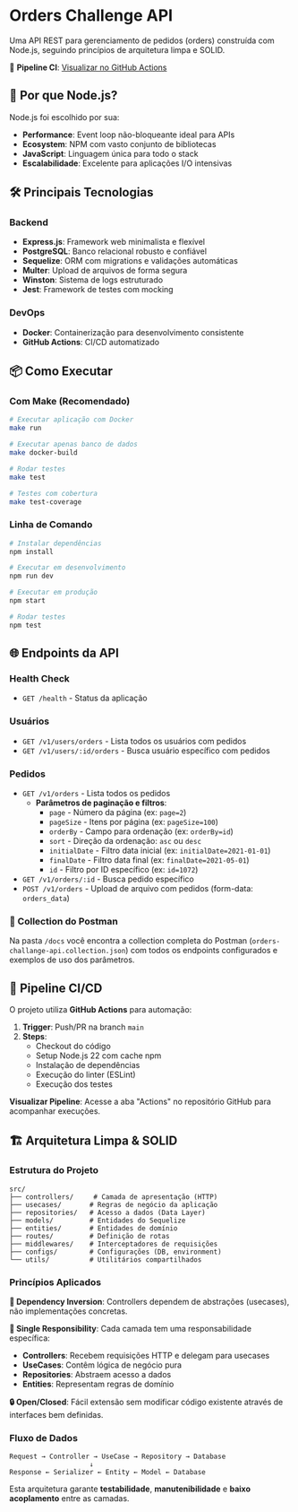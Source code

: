 # Orders Challenge API

Uma API REST para gerenciamento de pedidos (orders) construída com Node.js, seguindo princípios de arquitetura limpa e SOLID.

🔄 **Pipeline CI**: [Visualizar no GitHub Actions](https://github.com/thiagocprado/orders-challange-api/actions/workflows/ci.yml)

## 🚀 Por que Node.js?

Node.js foi escolhido por sua:
- **Performance**: Event loop não-bloqueante ideal para APIs
- **Ecosystem**: NPM com vasto conjunto de bibliotecas
- **JavaScript**: Linguagem única para todo o stack
- **Escalabilidade**: Excelente para aplicações I/O intensivas

## 🛠️ Principais Tecnologias

### Backend
- **Express.js**: Framework web minimalista e flexível
- **PostgreSQL**: Banco relacional robusto e confiável
- **Sequelize**: ORM com migrations e validações automáticas
- **Multer**: Upload de arquivos de forma segura
- **Winston**: Sistema de logs estruturado
- **Jest**: Framework de testes com mocking

### DevOps
- **Docker**: Containerização para desenvolvimento consistente
- **GitHub Actions**: CI/CD automatizado

## 📦 Como Executar

### Com Make (Recomendado)
```bash
# Executar aplicação com Docker
make run

# Executar apenas banco de dados
make docker-build

# Rodar testes
make test

# Testes com cobertura
make test-coverage
```

### Linha de Comando
```bash
# Instalar dependências
npm install

# Executar em desenvolvimento
npm run dev

# Executar em produção
npm start

# Rodar testes
npm test
```

## 🌐 Endpoints da API

### Health Check
- `GET /health` - Status da aplicação

### Usuários
- `GET /v1/users/orders` - Lista todos os usuários com pedidos
- `GET /v1/users/:id/orders` - Busca usuário específico com pedidos

### Pedidos
- `GET /v1/orders` - Lista todos os pedidos
  - **Parâmetros de paginação e filtros**:
    - `page` - Número da página (ex: `page=2`)
    - `pageSize` - Itens por página (ex: `pageSize=100`)
    - `orderBy` - Campo para ordenação (ex: `orderBy=id`)
    - `sort` - Direção da ordenação: `asc` ou `desc`
    - `initialDate` - Filtro data inicial (ex: `initialDate=2021-01-01`)
    - `finalDate` - Filtro data final (ex: `finalDate=2021-05-01`)
    - `id` - Filtro por ID específico (ex: `id=1072`)
- `GET /v1/orders/:id` - Busca pedido específico
- `POST /v1/orders` - Upload de arquivo com pedidos (form-data: `orders_data`)

### 📄 Collection do Postman
Na pasta `/docs` você encontra a collection completa do Postman (`orders-challange-api.collection.json`) com todos os endpoints configurados e exemplos de uso dos parâmetros.

## 🔄 Pipeline CI/CD

O projeto utiliza **GitHub Actions** para automação:

1. **Trigger**: Push/PR na branch `main`
2. **Steps**: 
   - Checkout do código
   - Setup Node.js 22 com cache npm
   - Instalação de dependências
   - Execução do linter (ESLint)
   - Execução dos testes

**Visualizar Pipeline**: Acesse a aba "Actions" no repositório GitHub para acompanhar execuções.

## 🏗️ Arquitetura Limpa & SOLID

### Estrutura do Projeto
```
src/
├── controllers/     # Camada de apresentação (HTTP)
├── usecases/       # Regras de negócio da aplicação
├── repositories/   # Acesso a dados (Data Layer)
├── models/         # Entidades do Sequelize
├── entities/       # Entidades de domínio
├── routes/         # Definição de rotas
├── middlewares/    # Interceptadores de requisições
├── configs/        # Configurações (DB, environment)
└── utils/          # Utilitários compartilhados
```

### Princípios Aplicados

**🔗 Dependency Inversion**: Controllers dependem de abstrações (usecases), não implementações concretas.

**📝 Single Responsibility**: Cada camada tem uma responsabilidade específica:
- **Controllers**: Recebem requisições HTTP e delegam para usecases
- **UseCases**: Contêm lógica de negócio pura
- **Repositories**: Abstraem acesso a dados
- **Entities**: Representam regras de domínio

**🔒 Open/Closed**: Fácil extensão sem modificar código existente através de interfaces bem definidas.

### Fluxo de Dados
```
Request → Controller → UseCase → Repository → Database
                    ↓
Response ← Serializer ← Entity ← Model ← Database
```

Esta arquitetura garante **testabilidade**, **manutenibilidade** e **baixo acoplamento** entre as camadas.
